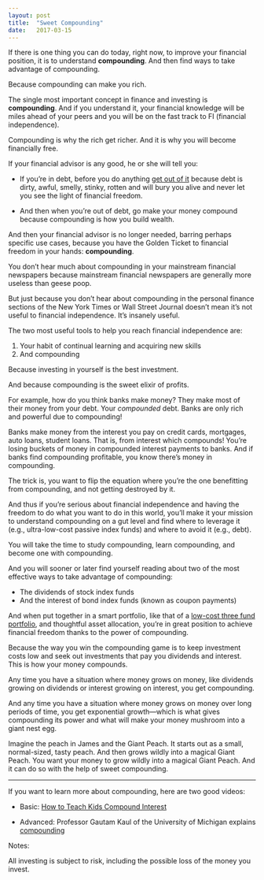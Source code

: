 ```yaml
---
layout: post
title:  "Sweet Compounding"
date:   2017-03-15
---
```


If there is one thing you can do today, right now, to improve your financial position, it is to understand **compounding**. And then find ways to take advantage of compounding.

Because compounding can make you rich.

The single most important concept in finance and investing is **compounding**. And if you understand it, your financial knowledge will be miles ahead of your peers and you will be on the fast track to FI (financial independence).

Compounding is why the rich get richer. And it is why you will become financially free.

If your financial advisor is any good, he or she will tell you:

* If you’re in debt, before you do anything [get out of it](http://www.mrmoneymustache.com/2012/04/18/news-flash-your-debt-is-an-emergency/) because debt is dirty, awful, smelly, stinky, rotten and will bury you alive and never let you see the light of financial freedom.

* And then when you’re out of debt, go make your money compound because compounding is how you build wealth.

And then your financial advisor is no longer needed, barring perhaps specific use cases, because you have the Golden Ticket to financial freedom in your hands: **compounding**.

You don’t hear much about compounding in your mainstream financial newspapers because mainstream financial newspapers are generally more useless than geese poop.

But just because you don’t hear about compounding in the personal finance sections of the New York Times or Wall Street Journal doesn’t mean it’s not useful to financial independence. It’s insanely useful.

The two most useful tools to help you reach financial independence are:

1. Your habit of continual learning and acquiring new skills
2. And compounding

Because investing in yourself is the best investment.

And because compounding is the sweet elixir of profits.

For example, how do you think banks make money? They make most of their money from your debt. Your *compounded* debt. Banks are only rich and powerful due to compounding!

Banks make money from the interest you pay on credit cards, mortgages, auto loans, student loans. That is, from interest which compounds! You’re losing buckets of money in compounded interest payments to banks. And if banks find compounding profitable, you know there’s money in compounding.

The trick is, you want to flip the equation where you’re the one benefitting from compounding, and not getting destroyed by it.

And thus if you’re serious about financial independence and having the freedom to do what you want to do in this world, you’ll make it your mission to understand compounding on a gut level and find where to leverage it (e.g., ultra-low-cost passive index funds) and where to avoid it (e.g., debt).

You will take the time to study compounding, learn compounding, and become one with compounding.

And you will sooner or later find yourself reading about two of the most effective ways to take advantage of compounding:

* The dividends of stock index funds
* And the interest of bond index funds (known as coupon payments)

And when put together in a smart portfolio, like that of a [low-cost three fund portfolio](https://www.bogleheads.org/wiki/Three-fund_portfolio), and thoughtful asset allocation, you’re in great position to achieve financial freedom thanks to the power of compounding.

Because the way you win the compounding game is to keep investment costs low and seek out investments that pay you dividends and interest. This is how your money compounds.

Any time you have a situation where money grows on money, like dividends growing on dividends or interest growing on interest, you get compounding.

And any time you have a situation where money grows on money over long periods of time, you get exponential growth—which is what gives compounding its power and what will make your money mushroom into a giant nest egg.

Imagine the peach in James and the Giant Peach. It starts out as a small, normal-sized, tasty peach. And then grows wildly into a magical Giant Peach. You want your money to grow wildly into a magical Giant Peach. And it can do so with the help of sweet compounding.

<hr>

If you want to learn more about compounding, here are two good videos:

* Basic: [How to Teach Kids Compound Interest](https://www.youtube.com/watch?v=evDHk7g8SOM&list=PL7CecPdjU3lxEmzuQyQsoLdpgVEuozd5t&index=7)

* Advanced: Professor Gautam Kaul of the University of Michigan explains [compounding](https://www.youtube.com/watch?v=haqlnItechw&index=16&list=PL07D40483B1BE4B4C)

Notes:

All investing is subject to risk, including the possible loss of the money you invest.
